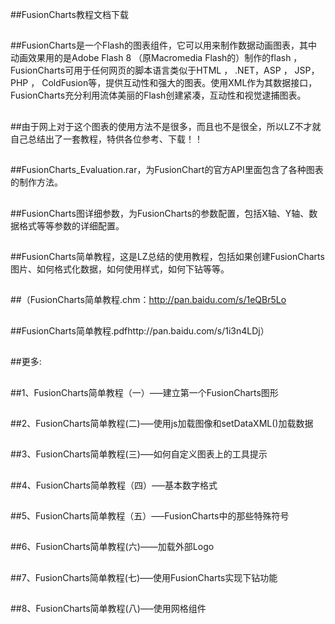 ##FusionCharts教程文档下载

##
##FusionCharts是一个Flash的图表组件，它可以用来制作数据动画图表，其中动画效果用的是Adobe Flash 8 （原Macromedia Flash的）制作的flash ， FusionCharts可用于任何网页的脚本语言类似于HTML ， .NET，ASP ， JSP， PHP ， ColdFusion等，提供互动性和强大的图表。使用XML作为其数据接口， FusionCharts充分利用流体美丽的Flash创建紧凑，互动性和视觉逮捕图表。

##
##由于网上对于这个图表的使用方法不是很多，而且也不是很全，所以LZ不才就自己总结出了一套教程，特供各位参考、下载！！

##
##FusionCharts_Evaluation.rar，为FusionChart的官方API里面包含了各种图表的制作方法。

##
##FusionCharts图详细参数，为FusionCharts的参数配置，包括X轴、Y轴、数据格式等等参数的详细配置。

##
##FusionCharts简单教程，这是LZ总结的使用教程，包括如果创建FusionCharts图片、如何格式化数据，如何使用样式，如何下钻等等。

##
##（FusionCharts简单教程.chm：http://pan.baidu.com/s/1eQBr5Lo

##
##FusionCharts简单教程.pdfhttp://pan.baidu.com/s/1i3n4LDj）

##
##更多:

##
##1、FusionCharts简单教程（一）—–建立第一个FusionCharts图形

##
##2、FusionCharts简单教程(二)—–使用js加载图像和setDataXML()加载数据

##
##3、FusionCharts简单教程(三)—–如何自定义图表上的工具提示

##
##4、FusionCharts简单教程（四）—–基本数字格式

##
##5、FusionCharts简单教程（五）—–FusionCharts中的那些特殊符号

##
##6、FusionCharts简单教程(六)——加载外部Logo

##
##7、FusionCharts简单教程(七)—–使用FusionCharts实现下钻功能

##
##8、FusionCharts简单教程(八)—–使用网格组件